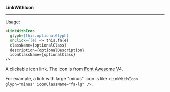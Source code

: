 **LinkWithIcon**

----------

Usage:

```html
<LinkWithIcon
  glyph={this.optionalGlyph}
  onClick={(e) => this.fn(e)
  className={optionalClass}
  description={optionalDescription}
  iconClassName={optionalClass}
/>
```

A clickable icon link. The icon is from [Font Awesome V4](http://fontawesome.io/icons/).

For example, a link with large "minus" icon is like `<LinkWithIcon glyph="minus" iconClassName="fa-lg" />`.